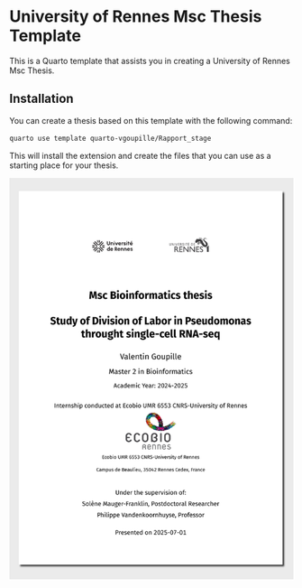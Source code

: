 

<!-- README.md is generated from README.qmd. Please edit that file -->

# University of Rennes Msc Thesis Template

This is a Quarto template that assists you in creating a University of
Rennes Msc Thesis.

## Installation

You can create a thesis based on this template with the following
command:

``` bash
quarto use template quarto-vgoupille/Rapport_stage
```

This will install the extension and create the files that you can use as
a starting place for your thesis.

[![](examples/template.png)](examples/template.pdf)

